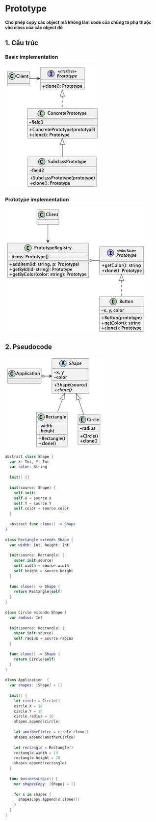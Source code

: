 # Prototype
**Cho phép copy các object mà không làm code của chúng ta phụ thuộc vào class của các object đó**

## 1. Cấu trúc

### Basic implementation

![Prototype structure](/out//00.diagrams/02.design-parterns/01.creational-patterns/prototype_structure/Prototype%20Structure.png)

### Prototype implementation

![Prototype implementation structure](/out//00.diagrams/02.design-parterns/01.creational-patterns/prototype_structure_registry/Prototype%20Registry%20Structure.png)

## 2. Pseudocode

![Prototype Pseudocode](/out//00.diagrams/02.design-parterns/01.creational-patterns/prototype_pseudo_code/Prototype%20Pseudocode.png)

```swift
abstract class Shape {
  var X: Int, Y: Int
  var color: String

  init() {}

  init(source: Shape) {
    self.init()
    self.X = source.X
    self.Y = source.Y
    self.color = source.color
  }

  abstract func clone() -> Shape
}

class Rectangle extends Shape {
  var width: Int, height: Int

  init(source: Rectangle) {
    super.init(source)
    self.width = source.width
    self.height = source.height
  }

  func clone() -> Shape {
    return Rectangle(self)
  }
}

class Circle extends Shape {
  var radius: Int

  init(source: Rectangle) {
    super.init(source)
    self.radius = source.radius
  }

  func clone() -> Shape {
    return Circle(self)
  }
}

class Application  {
  var shapes: [Shape] = []

  init() {
    let circle = Circle()
    circle.X = 10
    circle.Y = 10
    circle.radius = 20
    shapes.append(circle)

    let anotherCirlce = circle.clone()
    shapes.append(anotherCirlce)

    let rectangle = Rectangle()
    rectangle.width = 10
    rectangle.height = 20
    shapes.append(rectangle)
  }

  func businessLogic() {
    var shapesCopy: [Shape] = []

    for s in shapes {
      shapesCopy.append(s.clone())
    }
  }
}
```